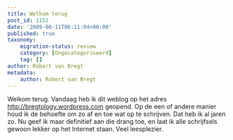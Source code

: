 ```yaml
---
title: Welkom terug
post_id: 1152
date: '2009-08-11T06:11:04+00:00'
published: true
taxonomy:
    migration-status: review
    category: [Ongecategoriseerd]
    tag: []
author: Robert van Bregt
metadata:
    author: Robert van Bregt
---
```

Welkom terug. Vandaag heb ik dit weblog op het adres <http://bregtology.wordpress.com> geopend. Op de een of andere manier houd ik de behoefte om zo af en toe wat op te schrijven. Dat heb ik al jaren zo. Nu geef ik maar definitief aan die drang toe, en laat ik alle schrijfsels gewoon lekker op het Internet staan. Veel leesplezier.